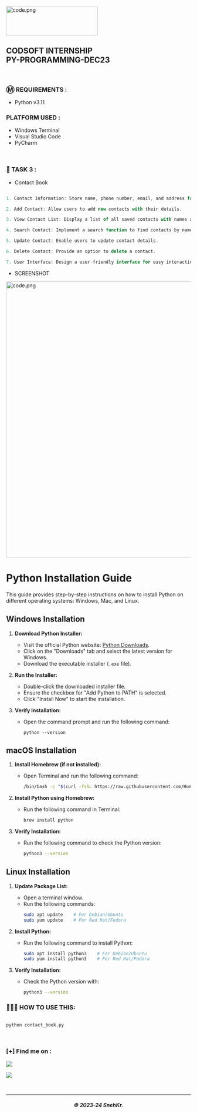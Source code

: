 <img src="https://drive.snehkr.workers.dev/0:/CodSoft/logo.png" width="250px" height="80px" alt="code.png">

<h2> CODSOFT INTERNSHIP</br>PY-PROGRAMMING-DEC23 </h2>

</br>

### Ⓜ️ REQUIREMENTS :

- Python v3.11

### PLATFORM USED :

- Windows Terminal
- Visual Studio Code
- PyCharm

</br>

### 📝 TASK 3 :

- Contact Book

```javascript

1. Contact Information: Store name, phone number, email, and address for each contact.

2. Add Contact: Allow users to add new contacts with their details.

3. View Contact List: Display a list of all saved contacts with names and phone numbers.

4. Search Contact: Implement a search function to find contacts by name or phone number.

5. Update Contact: Enable users to update contact details.

6. Delete Contact: Provide an option to delete a contact.

7. User Interface: Design a user-friendly interface for easy interaction.

```

- SCREENSHOT

<img src="https://drive.snehkr.workers.dev/0:/CodSoft/task-03.png" width="550px" height="750px" alt="code.png">

</br>

# Python Installation Guide

This guide provides step-by-step instructions on how to install Python on different operating systems: Windows, Mac, and Linux.

## Windows Installation

1. **Download Python Installer:**

   - Visit the official Python website: [Python Downloads](https://www.python.org/downloads/).
   - Click on the "Downloads" tab and select the latest version for Windows.
   - Download the executable installer (`.exe` file).

2. **Run the Installer:**

   - Double-click the downloaded installer file.
   - Ensure the checkbox for "Add Python to PATH" is selected.
   - Click "Install Now" to start the installation.

3. **Verify Installation:**
   - Open the command prompt and run the following command:
     ```
     python --version
     ```

## macOS Installation

1. **Install Homebrew (if not installed):**

   - Open Terminal and run the following command:
     ```bash
     /bin/bash -c "$(curl -fsSL https://raw.githubusercontent.com/Homebrew/install/HEAD/install.sh)"
     ```

2. **Install Python using Homebrew:**

   - Run the following command in Terminal:
     ```bash
     brew install python
     ```

3. **Verify Installation:**
   - Run the following command to check the Python version:
     ```bash
     python3 --version
     ```

## Linux Installation

1. **Update Package List:**

   - Open a terminal window.
   - Run the following commands:
     ```bash
     sudo apt update    # For Debian/Ubuntu
     sudo yum update    # For Red Hat/Fedora
     ```

2. **Install Python:**

   - Run the following command to install Python:
     ```bash
     sudo apt install python3    # For Debian/Ubuntu
     sudo yum install python3    # For Red Hat/Fedora
     ```

3. **Verify Installation:**
   - Check the Python version with:
     ```bash
     python3 --version
     ```

### 👨🏽‍💻 HOW TO USE THIS:

```py

python contact_book.py

```

</br>

### [+] Find me on :

<a href="https://telegram.me/SnehKr" target="_blank"><img src="https://img.shields.io/badge/Messenger-SnehKr-blue?style=for-the-badge&logo=messenger"></a>

<a href="mailto:Snehkr.official@gmail.com" target="_blank"><img src="https://img.shields.io/badge/Email-Snehkr.official@gmail.com-blue?style=for-the-badge&logo=gmail"></a>

</br>

---

<h5 align="center">© 2023-24 SnehKr.</h5>
